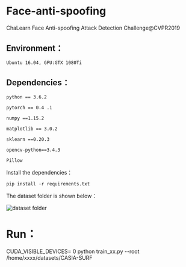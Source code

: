 # Face-anti-spoofing
ChaLearn Face Anti-spoofing Attack Detection Challenge@CVPR2019

## Environment：
    Ubuntu 16.04, GPU:GTX 1080Ti 

## Dependencies：

	python == 3.6.2
	
	pytorch == 0.4 .1
	
	numpy ==1.15.2
	
	matplotlib == 3.0.2
	
	sklearn ==0.20.3
	
	opencv-python==3.4.3
	
	Pillow


Install the dependencies：

	pip install -r requirements.txt

The dataset folder is shown below：

 ![dataset folder](https://github.com/SkyKuang/Face-anti-spoofing/blob/master/pic.png)


# Run：
CUDA_VISIBLE_DEVICES= 0 python train_xx.py --root /home/xxxx/datasets/CASIA-SURF

